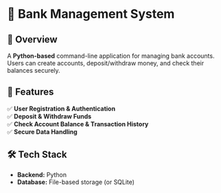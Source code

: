 # 🏦 Bank Management System

## 📌 Overview
A **Python-based** command-line application for managing bank accounts. Users can create accounts, deposit/withdraw money, and check their balances securely.

## 🚀 Features
✅ **User Registration & Authentication**  
✅ **Deposit & Withdraw Funds**  
✅ **Check Account Balance & Transaction History**  
✅ **Secure Data Handling**  

## 🛠️ Tech Stack
- **Backend:** Python  
- **Database:** File-based storage (or SQLite) 
